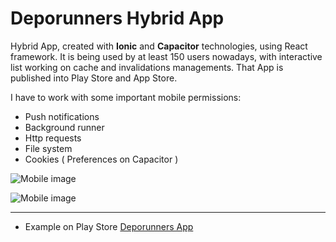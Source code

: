 # Deporunners Hybrid App

Hybrid App, created with **Ionic** and **Capacitor** technologies, using React framework. It is being used by at least 150 users nowadays, with interactive list working on cache and invalidations managements.
That App is published into Play Store and App Store.

I have to work with some important mobile permissions:
- Push notifications
- Background runner
- Http requests
- File system
- Cookies ( Preferences on Capacitor )

<div className="flex justify-between gap-8 max-h-24">

  ![Mobile image](/img/mobile-cap.png "login page")

  ![Mobile image](/img/mobile-dash.png "dashboard page")

</div>

---

- Example on Play Store [Deporunners App](https://play.google.com/store/apps/details?id=cat.deporunners&hl=es_419&gl=ES)